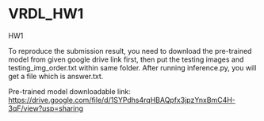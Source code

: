 # VRDL_HW1
HW1

To reproduce the submission result, you need to download the pre-trained model from given google drive link first, then put the testing images and testing_img_order.txt within same folder. After running inference.py, you will get a file which is answer.txt.

Pre-trained model downloadable link: https://drive.google.com/file/d/1SYPdhs4rqHBAQpfx3jpzYnxBmC4H-3qF/view?usp=sharing
